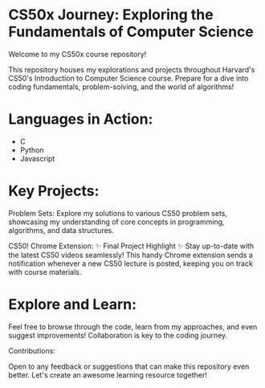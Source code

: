 # CS50x Journey: Exploring the Fundamentals of Computer Science

Welcome to my CS50x course repository!

This repository houses my explorations and projects throughout Harvard's CS50's Introduction to Computer Science course. Prepare for a dive into coding fundamentals, problem-solving, and the world of algorithms!

# Languages in Action:

- C
- Python
- Javascript

# Key Projects:

Problem Sets: Explore my solutions to various CS50 problem sets, showcasing my understanding of core concepts in programming, algorithms, and data structures.

CS50! Chrome Extension: ✨ Final Project Highlight ✨ Stay up-to-date with the latest CS50 videos seamlessly! This handy Chrome extension sends a notification whenever a new CS50 lecture is posted, keeping you on track with course materials.

# Explore and Learn:
Feel free to browse through the code, learn from my approaches, and even suggest improvements! Collaboration is key to the coding journey.

Contributions:

Open to any feedback or suggestions that can make this repository even better. Let's create an awesome learning resource together!
